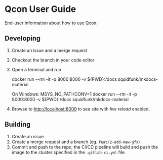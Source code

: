 # Qcon User Guide

End-user information about how to use [Qcon](https://qcon.ltc.bcit.ca).

## Developing

1. Create an issue and a merge request
1. Checkout the branch in your code editor
1. Open a terminal and run

    docker run --rm -it -p 8000:8000 -v ${PWD}:/docs squidfunk/mkdocs-material

    On Windows:
    MSYS_NO_PATHCONV=1 docker run --rm -it -p 8000:8000 -v ${PWD}:/docs squidfunk/mkdocs-material

1. Browse to [http://localhost:8000](http://localhost:8000) to see site with *live reload* enabled.

## Building

1. Create an issue
1. Create a merge request and a branch (eg. `feat/2-add-new-gfx`)
1. Commit and push to the repo; the CI/CD pipeline will build and push the image to the cluster specified in the `.gitlab-ci.yml` file.
